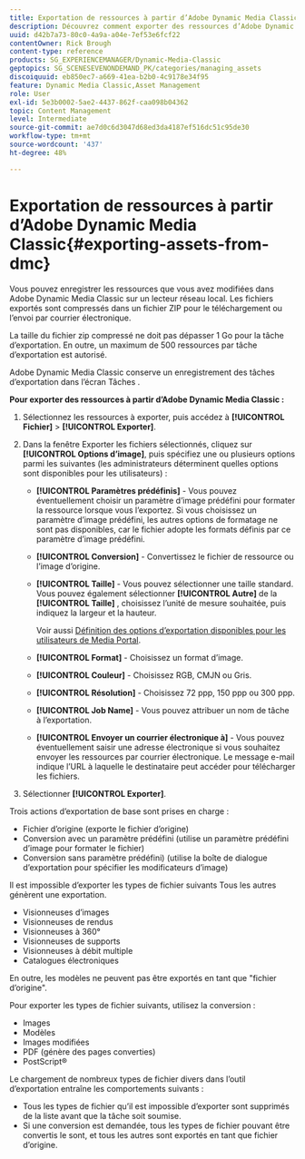 ```yaml
---
title: Exportation de ressources à partir d’Adobe Dynamic Media Classic
description: Découvrez comment exporter des ressources d’Adobe Dynamic Media Classic.
uuid: d42b7a73-80c0-4a9a-a04e-7ef53e6fcf22
contentOwner: Rick Brough
content-type: reference
products: SG_EXPERIENCEMANAGER/Dynamic-Media-Classic
geptopics: SG_SCENESEVENONDEMAND_PK/categories/managing_assets
discoiquuid: eb850ec7-a669-41ea-b2b0-4c9178e34f95
feature: Dynamic Media Classic,Asset Management
role: User
exl-id: 5e3b0002-5ae2-4437-862f-caa098b04362
topic: Content Management
level: Intermediate
source-git-commit: ae7d0c6d3047d68ed3da4187ef516dc51c95de30
workflow-type: tm+mt
source-wordcount: '437'
ht-degree: 48%

---
```


# Exportation de ressources à partir d’Adobe Dynamic Media Classic{#exporting-assets-from-dmc}

Vous pouvez enregistrer les ressources que vous avez modifiées dans Adobe Dynamic Media Classic sur un lecteur réseau local. Les fichiers exportés sont compressés dans un fichier ZIP pour le téléchargement ou l’envoi par courrier électronique.

La taille du fichier zip compressé ne doit pas dépasser 1 Go pour la tâche d’exportation. En outre, un maximum de 500 ressources par tâche d’exportation est autorisé.

Adobe Dynamic Media Classic conserve un enregistrement des tâches d’exportation dans l’écran Tâches .

**Pour exporter des ressources à partir d’Adobe Dynamic Media Classic :**

1. Sélectionnez les ressources à exporter, puis accédez à **[!UICONTROL Fichier]** > **[!UICONTROL Exporter]**.
1. Dans la fenêtre Exporter les fichiers sélectionnés, cliquez sur **[!UICONTROL Options d’image]**, puis spécifiez une ou plusieurs options parmi les suivantes (les administrateurs déterminent quelles options sont disponibles pour les utilisateurs) :

   * **[!UICONTROL Paramètres prédéfinis]** - Vous pouvez éventuellement choisir un paramètre d’image prédéfini pour formater la ressource lorsque vous l’exportez. Si vous choisissez un paramètre d’image prédéfini, les autres options de formatage ne sont pas disponibles, car le fichier adopte les formats définis par ce paramètre d’image prédéfini.

   * **[!UICONTROL Conversion]** - Convertissez le fichier de ressource ou l’image d’origine.

   * **[!UICONTROL Taille]** - Vous pouvez sélectionner une taille standard. Vous pouvez également sélectionner **[!UICONTROL Autre]** de la **[!UICONTROL Taille]** , choisissez l’unité de mesure souhaitée, puis indiquez la largeur et la hauteur.

     Voir aussi [Définition des options d’exportation disponibles pour les utilisateurs de Media Portal](specifying-export-options-available-media.md#specifying_export_options_available_to_media_portal_users).

   * **[!UICONTROL Format]** - Choisissez un format d’image.

   * **[!UICONTROL Couleur]** - Choisissez RGB, CMJN ou Gris.

   * **[!UICONTROL Résolution]** - Choisissez 72 ppp, 150 ppp ou 300 ppp.

   * **[!UICONTROL Job Name]** - Vous pouvez attribuer un nom de tâche à l’exportation.

   * **[!UICONTROL Envoyer un courrier électronique à]** - Vous pouvez éventuellement saisir une adresse électronique si vous souhaitez envoyer les ressources par courrier électronique. Le message e-mail indique l’URL à laquelle le destinataire peut accéder pour télécharger les fichiers.

1. Sélectionner **[!UICONTROL Exporter]**.

Trois actions d’exportation de base sont prises en charge :

* Fichier d’origine (exporte le fichier d’origine)
* Conversion avec un paramètre prédéfini (utilise un paramètre prédéfini d’image pour formater le fichier)
* Conversion sans paramètre prédéfini) (utilise la boîte de dialogue d’exportation pour spécifier les modificateurs d’image)

Il est impossible d’exporter les types de fichier suivants Tous les autres génèrent une exportation.

* Visionneuses d’images
* Visionneuses de rendus
* Visionneuses à 360°
* Visionneuses de supports
* Visionneuses à débit multiple
* Catalogues électroniques

En outre, les modèles ne peuvent pas être exportés en tant que &quot;fichier d’origine&quot;.

Pour exporter les types de fichier suivants, utilisez la conversion :

* Images
* Modèles
* Images modifiées
* PDF (génère des pages converties)
* PostScript®

Le chargement de nombreux types de fichier divers dans l’outil d’exportation entraîne les comportements suivants :

* Tous les types de fichier qu’il est impossible d’exporter sont supprimés de la liste avant que la tâche soit soumise.
* Si une conversion est demandée, tous les types de fichier pouvant être convertis le sont, et tous les autres sont exportés en tant que fichier d’origine.
